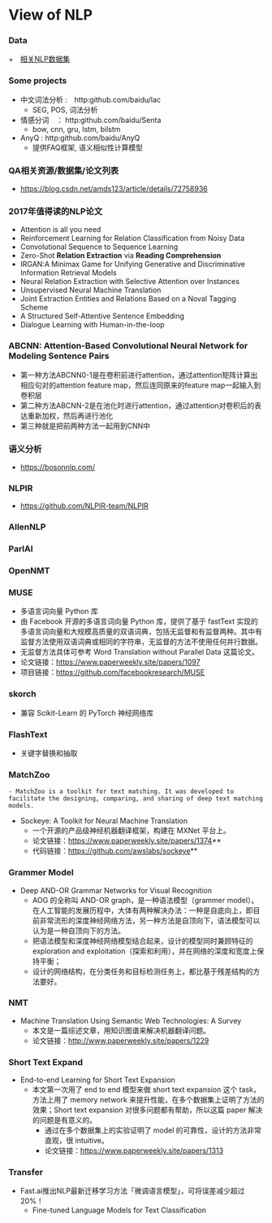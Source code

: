 # View of NLP
### Data
+　[相关NLP数据集](https://github.com/Apollo2Mars/View/blob/master/List-Data.md)

### Some projects
+ 中文词法分析 :　http:github.com/baidu/lac
	+ SEG, POS, 词法分析
+ 情感分词　： http:github.com/baidu/Senta
	+ bow, cnn, gru, lstm, bilstm
+ AnyQ : http:github.com/baidu/AnyQ
	+ 提供FAQ框架, 语义相似性计算模型

### QA相关资源/数据集/论文列表
- https://blog.csdn.net/amds123/article/details/72758936

### 2017年值得读的NLP论文
- Attention is all you need
- Reinforcement Learning for Relation Classification from Noisy Data
- Convolutional Sequence to Sequence Learning
- Zero-Shot **Relation Extraction** via **Reading Comprehension**
- IRGAN:A Minimax Game for Unifying Generative and Discriminative Information Retrieval Models
- Neural Relation Extraction with Selective Attention over Instances
- Unsupervised Neural Machine Translation
- Joint Extraction Entities and Relations Based on a Noval Tagging Scheme
- A Structured Self-Attentive Sentence Embedding
- Dialogue Learning with Human-in-the-loop

### ABCNN: Attention-Based Convolutional Neural Network for Modeling Sentence Pairs
- 第一种方法ABCNN0-1是在卷积前进行attention，通过attention矩阵计算出相应句对的attention feature map，然后连同原来的feature map一起输入到卷积层
- 第二种方法ABCNN-2是在池化时进行attention，通过attention对卷积后的表达重新加权，然后再进行池化
- 第三种就是把前两种方法一起用到CNN中

### 语义分析
- https://bosonnlp.com/

### NLPIR
- https://github.com/NLPIR-team/NLPIR

### AllenNLP
### ParlAI
### OpenNMT
### MUSE
- 多语言词向量 Python 库
- 由 Facebook 开源的多语言词向量 Python 库，提供了基于 fastText 实现的多语言词向量和大规模高质量的双语词典，包括无监督和有监督两种。其中有监督方法使用双语词典或相同的字符串，无监督的方法不使用任何并行数据。
- 无监督方法具体可参考 Word Translation without Parallel Data 这篇论文。
- 论文链接：https://www.paperweekly.site/papers/1097
- 项目链接：https://github.com/facebookresearch/MUSE

### skorch
- 兼容 Scikit-Learn 的 PyTorch 神经网络库

### FlashText
- 关键字替换和抽取

### MatchZoo 
    - MatchZoo is a toolkit for text matching. It was developed to facilitate the designing, comparing, and sharing of deep text matching models.
- Sockeye: A Toolkit for Neural Machine Translation
    - 一个开源的产品级神经机器翻译框架，构建在 MXNet 平台上。
    - 论文链接：https://www.paperweekly.site/papers/1374**
    - 代码链接：https://github.com/awslabs/sockeye**

### Grammer Model
- Deep AND-OR Grammar Networks for Visual Recognition
	- AOG 的全称叫 AND-OR graph，是一种语法模型（grammer model）。在人工智能的发展历程中，大体有两种解决办法：一种是自底向上，即目前非常流形的深度神经网络方法，另一种方法是自顶向下，语法模型可以认为是一种自顶向下的方法。
	- 把语法模型和深度神经网络模型结合起来，设计的模型同时兼顾特征的 exploration and exploitation（探索和利用），并在网络的深度和宽度上保持平衡；
	- 设计的网络结构，在分类任务和目标检测任务上，都比基于残差结构的方法要好。

### NMT
- Machine Translation Using Semantic Web Technologies: A Survey
    - 本文是一篇综述文章，用知识图谱来解决机器翻译问题。
    - 论文链接：http://www.paperweekly.site/papers/1229

### Short Text Expand
- End-to-end Learning for Short Text Expansion
    - 本文第一次用了 end to end 模型来做 short text expansion 这个 task，方法上用了 memory network 来提升性能，在多个数据集上证明了方法的效果；Short text expansion 对很多问题都有帮助，所以这篇 paper 解决的问题是有意义的。
        - 通过在多个数据集上的实验证明了 model 的可靠性，设计的方法非常直观，很 intuitive。
        - 论文链接：https://www.paperweekly.site/papers/1313

### Transfer 
- Fast.ai推出NLP最新迁移学习方法「微调语言模型」，可将误差减少超过20%！
    - Fine-tuned Language Models for Text Classification






